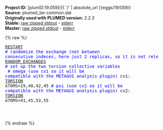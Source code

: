 **Project ID:** [plumID:19.059]({{ '/' | absolute_url }}eggs/19/059/)  
**Source:** plumed_be-common.dat  
**Originally used with PLUMED version:** 2.2.3  
**Stable:** [raw zipped stdout](plumed_be-common.dat.plumed.stdout.txt.zip) - [stderr](plumed_be-common.dat.plumed.stderr)  
**Master:** [raw zipped stdout](plumed_be-common.dat.plumed_master.stdout.txt.zip) - [stderr](plumed_be-common.dat.plumed_master.stderr)  

{% raw %}<pre>
<a href="https://plumed.github.io/doc-master/user-doc/html/_r_e_s_t_a_r_t.html">RESTART</a>
<span style="color:blue"># randomize the exchange (not between consecutive indeces, here just 2 replicas, so it is not relevant)</span>
<a href="https://plumed.github.io/doc-master/user-doc/html/_r_a_n_d_o_m__e_x_c_h_a_n_g_e_s.html">RANDOM_EXCHANGES</a>
<span style="color:blue"># set up the two torsion collective variables </span>
<span style="color:blue"># omega (use cv1 so it will be compatible with the METAGUI analysis plugin)</span>
cv1: <a href="https://plumed.github.io/doc-master/user-doc/html/_t_o_r_s_i_o_n.html">TORSION</a> ATOMS=19,40,42,45
<span style="color:blue"># psi (use cv2 so it will be compatible with the METAGUI analysis plugin)</span>
cv2: <a href="https://plumed.github.io/doc-master/user-doc/html/_t_o_r_s_i_o_n.html">TORSION</a> ATOMS=41,45,53,55

</pre>{% endraw %}
